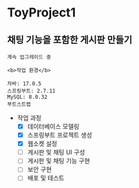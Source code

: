 # ToyProject1
## 채팅 기능을 포함한 게시판 만들기

`계속 업그레이드 중`

```
<b>작업 환경</b>

자바: 17.0.5
스프링부트: 2.7.11
MySQL: 8.0.32
부트스트랩
```

- 작업 과정
    - [x] 데이터베이스 모델링
    - [x] 스프링부트 프로젝트 생성
    - [x] 웹소켓 설정
    - [ ] 게시판 및 채팅 UI 구성
    - [ ] 게시판 및 채팅 기능 구현
    - [ ] 보안 구현
    - [ ] 배포 및 테스트

